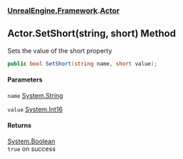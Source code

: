 ### [UnrealEngine.Framework](./UnrealEngine-Framework.md 'UnrealEngine.Framework').[Actor](./Actor.md 'UnrealEngine.Framework.Actor')
## Actor.SetShort(string, short) Method
Sets the value of the short property  
```csharp
public bool SetShort(string name, short value);
```
#### Parameters
<a name='UnrealEngine-Framework-Actor-SetShort(string_short)-name'></a>
`name` [System.String](https://docs.microsoft.com/en-us/dotnet/api/System.String 'System.String')  
  
<a name='UnrealEngine-Framework-Actor-SetShort(string_short)-value'></a>
`value` [System.Int16](https://docs.microsoft.com/en-us/dotnet/api/System.Int16 'System.Int16')  
  
#### Returns
[System.Boolean](https://docs.microsoft.com/en-us/dotnet/api/System.Boolean 'System.Boolean')  
`true` on success  

